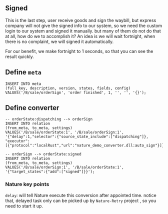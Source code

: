 ## Signed

This is the last step, user receive goods and sign the waybill, but express company will not give the signed info to our system, so we need the custom login to our system and signed it manually. but many of them do not do that at all, how do we to accomplish it? An idea is we will wait fortnight, when there is no complaint, we will signed it automatically.

For our benefit, we make fortnight to 1 seconds, so that you can see the result quickly.

## Define `meta`

```sqlite
INSERT INTO meta
(full_key, description, version, states, fields, config)
VALUES('/B/sale/orderSign', 'order finished', 1, '', '', '{}');
```

## Define converter

```sqlite
-- orderState:dispatching --> orderSign
INSERT INTO relation
(from_meta, to_meta, settings)
VALUES('/B/sale/orderState:1', '/B/sale/orderSign:1', '{"delay":1,"selector":{"source_state_include":["dispatching"]}, "executor":[{"protocol":"localRust","url":"nature_demo_converter.dll:auto_sign"}]}');

-- orderSign --> orderState:signed
INSERT INTO relation
(from_meta, to_meta, settings)
VALUES('/B/sale/orderSign:1', '/B/sale/orderState:1', '{"target_states":{"add":["signed"]}}');
```

### Nature key points

`delay`: will tell Nature execute this conversion after appointed time.  notice that,  delayed task only can be picked up by `Nature-Retry` project , so you need to start it up.